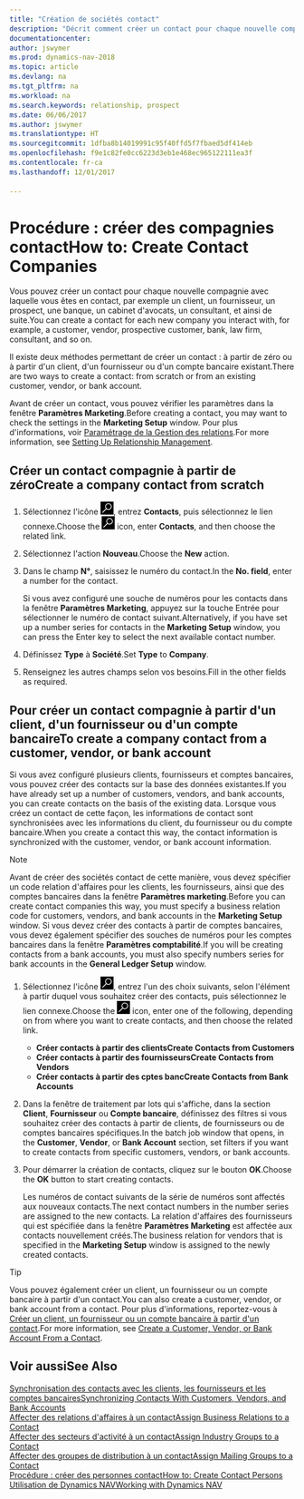 ```yaml
---
title: "Création de sociétés contact"
description: "Décrit comment créer un contact pour chaque nouvelle compagnie ou compagnie prospect avec laquelle vous collaborez ou entretenez des relations."
documentationcenter: 
author: jswymer
ms.prod: dynamics-nav-2018
ms.topic: article
ms.devlang: na
ms.tgt_pltfrm: na
ms.workload: na
ms.search.keywords: relationship, prospect
ms.date: 06/06/2017
ms.author: jswymer
ms.translationtype: HT
ms.sourcegitcommit: 1dfba8b14019991c95f40ffd5f7fbaed5df414eb
ms.openlocfilehash: f9e1c82fe0cc6223d3eb1e468ec965122111ea3f
ms.contentlocale: fr-ca
ms.lasthandoff: 12/01/2017

---
```

# <a name="how-to-create-contact-companies"></a><span data-ttu-id="b95cf-103">Procédure : créer des compagnies contact</span><span class="sxs-lookup"><span data-stu-id="b95cf-103">How to: Create Contact Companies</span></span>
<span data-ttu-id="b95cf-104">Vous pouvez créer un contact pour chaque nouvelle compagnie avec laquelle vous êtes en contact, par exemple un client, un fournisseur, un prospect, une banque, un cabinet d'avocats, un consultant, et ainsi de suite.</span><span class="sxs-lookup"><span data-stu-id="b95cf-104">You can create a contact for each new company you interact with, for example, a customer, vendor, prospective customer, bank, law firm, consultant, and so on.</span></span>

<span data-ttu-id="b95cf-105">Il existe deux méthodes permettant de créer un contact : à partir de zéro ou à partir d'un client, d'un fournisseur ou d'un compte bancaire existant.</span><span class="sxs-lookup"><span data-stu-id="b95cf-105">There are two ways to create a contact: from scratch or from an existing customer, vendor, or bank account.</span></span>

<span data-ttu-id="b95cf-106">Avant de créer un contact, vous pouvez vérifier les paramètres dans la fenêtre **Paramètres Marketing**.</span><span class="sxs-lookup"><span data-stu-id="b95cf-106">Before creating a contact, you may want to check the settings in the **Marketing Setup** window.</span></span> <span data-ttu-id="b95cf-107">Pour plus d'informations, voir [Paramétrage de la Gestion des relations](marketing-setup-marketing.md).</span><span class="sxs-lookup"><span data-stu-id="b95cf-107">For more information, see [Setting Up Relationship Management](marketing-setup-marketing.md).</span></span>

## <a name="create-a-company-contact-from-scratch"></a><span data-ttu-id="b95cf-108">Créer un contact compagnie à partir de zéro</span><span class="sxs-lookup"><span data-stu-id="b95cf-108">Create a company contact from scratch</span></span>
1. <span data-ttu-id="b95cf-109">Sélectionnez l'icône ![Page ou état pour la recherche](media/ui-search/search_small.png "icône Page ou état pour la recherche"), entrez **Contacts**, puis sélectionnez le lien connexe.</span><span class="sxs-lookup"><span data-stu-id="b95cf-109">Choose the ![Search for Page or Report](media/ui-search/search_small.png "Search for Page or Report icon") icon, enter **Contacts**, and then choose the related link.</span></span>
2. <span data-ttu-id="b95cf-110">Sélectionnez l'action **Nouveau**.</span><span class="sxs-lookup"><span data-stu-id="b95cf-110">Choose the **New** action.</span></span>
3. <span data-ttu-id="b95cf-111">Dans le champ **N°**, saisissez le numéro du contact.</span><span class="sxs-lookup"><span data-stu-id="b95cf-111">In the **No. field**, enter a number for the contact.</span></span>

    <span data-ttu-id="b95cf-112">Si vous avez configuré une souche de numéros pour les contacts dans la fenêtre **Paramètres Marketing**, appuyez sur la touche Entrée pour sélectionner le numéro de contact suivant.</span><span class="sxs-lookup"><span data-stu-id="b95cf-112">Alternatively, if you have set up a number series for contacts in the **Marketing Setup** window, you can press the Enter key to select the next available contact number.</span></span>  
4. <span data-ttu-id="b95cf-113">Définissez **Type** à **Société**.</span><span class="sxs-lookup"><span data-stu-id="b95cf-113">Set **Type** to **Company**.</span></span>
5. <span data-ttu-id="b95cf-114">Renseignez les autres champs selon vos besoins.</span><span class="sxs-lookup"><span data-stu-id="b95cf-114">Fill in the other fields as required.</span></span>

## <a name="to-create-a-company-contact-from-a-customer-vendor-or-bank-account"></a><span data-ttu-id="b95cf-115">Pour créer un contact compagnie à partir d'un client, d'un fournisseur ou d'un compte bancaire</span><span class="sxs-lookup"><span data-stu-id="b95cf-115">To create a company contact from a customer, vendor, or bank account</span></span>
<span data-ttu-id="b95cf-116">Si vous avez configuré plusieurs clients, fournisseurs et comptes bancaires, vous pouvez créer des contacts sur la base des données existantes.</span><span class="sxs-lookup"><span data-stu-id="b95cf-116">If you have already set up a number of customers, vendors, and bank accounts, you can create contacts on the basis of the existing data.</span></span> <span data-ttu-id="b95cf-117">Lorsque vous créez un contact de cette façon, les informations de contact sont synchronisées avec les informations du client, du fournisseur ou du compte bancaire.</span><span class="sxs-lookup"><span data-stu-id="b95cf-117">When you create a contact this way, the contact information is synchronized with the customer, vendor, or bank account information.</span></span>

> [!NOTE]  
>   <span data-ttu-id="b95cf-118">Avant de créer des sociétés contact de cette manière, vous devez spécifier un code relation d'affaires pour les clients, les fournisseurs, ainsi que des comptes bancaires dans la fenêtre **Paramètres marketing**.</span><span class="sxs-lookup"><span data-stu-id="b95cf-118">Before you can create contact companies this way, you must specify a business relation code for customers, vendors, and bank accounts in the **Marketing Setup** window.</span></span> <span data-ttu-id="b95cf-119">Si vous devez créer des contacts à partir de comptes bancaires, vous devez également spécifier des souches de numéros pour les comptes bancaires dans la fenêtre **Paramètres comptabilité**.</span><span class="sxs-lookup"><span data-stu-id="b95cf-119">If you will be creating contacts from a bank accounts, you must also specify numbers series for bank accounts in the **General Ledger Setup** window.</span></span>

1. <span data-ttu-id="b95cf-120">Sélectionnez l'icône ![Page ou état pour la recherche](media/ui-search/search_small.png "icône Page ou état pour la recherche"), entrez l'un des choix suivants, selon l'élément à partir duquel vous souhaitez créer des contacts, puis sélectionnez le lien connexe.</span><span class="sxs-lookup"><span data-stu-id="b95cf-120">Choose the ![Search for Page or Report](media/ui-search/search_small.png "Search for Page or Report icon") icon, enter one of the following, depending on from where you want to create contacts, and then choose the related link.</span></span>
   * <span data-ttu-id="b95cf-121">**Créer contacts à partir des clients**</span><span class="sxs-lookup"><span data-stu-id="b95cf-121">**Create Contacts from Customers**</span></span>
   * <span data-ttu-id="b95cf-122">**Créer contacts à partir des fournisseurs**</span><span class="sxs-lookup"><span data-stu-id="b95cf-122">**Create Contacts from Vendors**</span></span>
   * <span data-ttu-id="b95cf-123">**Créer contacts à partir des cptes banc**</span><span class="sxs-lookup"><span data-stu-id="b95cf-123">**Create Contacts from Bank Accounts**</span></span>
2. <span data-ttu-id="b95cf-124">Dans la fenêtre de traitement par lots qui s'affiche, dans la section **Client**, **Fournisseur** ou **Compte bancaire**, définissez des filtres si vous souhaitez créer des contacts à partir de clients, de fournisseurs ou de comptes bancaires spécifiques.</span><span class="sxs-lookup"><span data-stu-id="b95cf-124">In the batch job window that opens, in the **Customer**, **Vendor**, or **Bank Account** section, set filters if you want to create contacts from specific customers, vendors, or bank accounts.</span></span>
3. <span data-ttu-id="b95cf-125">Pour démarrer la création de contacts, cliquez sur le bouton **OK**.</span><span class="sxs-lookup"><span data-stu-id="b95cf-125">Choose the **OK** button to start creating contacts.</span></span>

    <span data-ttu-id="b95cf-126">Les numéros de contact suivants de la série de numéros sont affectés aux nouveaux contacts.</span><span class="sxs-lookup"><span data-stu-id="b95cf-126">The next contact numbers in the number series are assigned to the new contacts.</span></span> <span data-ttu-id="b95cf-127">La relation d'affaires des fournisseurs qui est spécifiée dans la fenêtre **Paramètres Marketing** est affectée aux contacts nouvellement créés.</span><span class="sxs-lookup"><span data-stu-id="b95cf-127">The business relation for vendors that is specified in the **Marketing Setup** window is assigned to the newly created contacts.</span></span>

> [!TIP]  
>   <span data-ttu-id="b95cf-128">Vous pouvez également créer un client, un fournisseur ou un compte bancaire à partir d'un contact.</span><span class="sxs-lookup"><span data-stu-id="b95cf-128">You can also create a customer, vendor, or bank account from a contact.</span></span> <span data-ttu-id="b95cf-129">Pour plus d'informations, reportez-vous à [Créer un client, un fournisseur ou un compte bancaire à partir d'un contact](marketing-how-create-contacts-new-customers-vendors-bank-accounts.md).</span><span class="sxs-lookup"><span data-stu-id="b95cf-129">For more information, see [Create a Customer, Vendor, or Bank Account From a Contact](marketing-how-create-contacts-new-customers-vendors-bank-accounts.md).</span></span>

## <a name="see-also"></a><span data-ttu-id="b95cf-130">Voir aussi</span><span class="sxs-lookup"><span data-stu-id="b95cf-130">See Also</span></span>
[<span data-ttu-id="b95cf-131">Synchronisation des contacts avec les clients, les fournisseurs et les comptes bancaires</span><span class="sxs-lookup"><span data-stu-id="b95cf-131">Synchronizing Contacts With Customers, Vendors, and Bank Accounts</span></span>](marketing-synchronize-contacts-customers-vendors-bank-accounts.md)  
[<span data-ttu-id="b95cf-132">Affecter des relations d'affaires à un contact</span><span class="sxs-lookup"><span data-stu-id="b95cf-132">Assign Business Relations to a Contact</span></span>](marketing-business-relations.md#AssignBusRelContact)  
[<span data-ttu-id="b95cf-133">Affecter des secteurs d'activité à un contact</span><span class="sxs-lookup"><span data-stu-id="b95cf-133">Assign Industry Groups to a Contact</span></span>](marketing-industry-groups.md#AssignIndustryGroupContact)  
[<span data-ttu-id="b95cf-134">Affecter des groupes de distribution à un contact</span><span class="sxs-lookup"><span data-stu-id="b95cf-134">Assign Mailing Groups to a Contact</span></span>](marketing-mailing-groups.md#AssignMailGroupContact)  
[<span data-ttu-id="b95cf-135">Procédure : créer des personnes contact</span><span class="sxs-lookup"><span data-stu-id="b95cf-135">How to: Create Contact Persons</span></span>](marketing-create-contact-persons.md)  
[<span data-ttu-id="b95cf-136">Utilisation de Dynamics NAV</span><span class="sxs-lookup"><span data-stu-id="b95cf-136">Working with Dynamics NAV</span></span>](ui-work-product.md)

